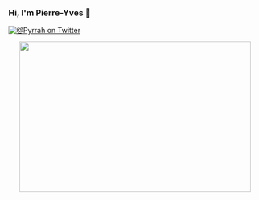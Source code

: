 ### Hi, I'm Pierre-Yves 👋

[![@_Pyrrah_ on Twitter](http://img.shields.io/badge/twitter-%40__Pyrrah__-brightgreen.svg?style=flat)](https://twitter.com/intent/follow?screen_name=_Pyrrah_)

<p align="center">
  <img width="460" height="300" src="https://media.giphy.com/media/citBl9yPwnUOs/giphy.gif">
</p>

<!--
**Pyrrah/Pyrrah** is a ✨ _special_ ✨ repository because its `README.md` (this file) appears on your GitHub profile.

Here are some ideas to get you started:

- 🔭 I’m currently working on ...
- 🌱 I’m currently learning ...
- 👯 I’m looking to collaborate on ...
- 🤔 I’m looking for help with ...
- 💬 Ask me about ...
- 📫 How to reach me: ...
- 😄 Pronouns: ...
- ⚡ Fun fact: ...
-->

